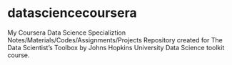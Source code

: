 # datasciencecoursera
My Coursera Data Science Specializtion Notes/Materials/Codes/Assignments/Projects
Repository created for The Data Scientist’s Toolbox by Johns Hopkins University Data Science toolkit course.

